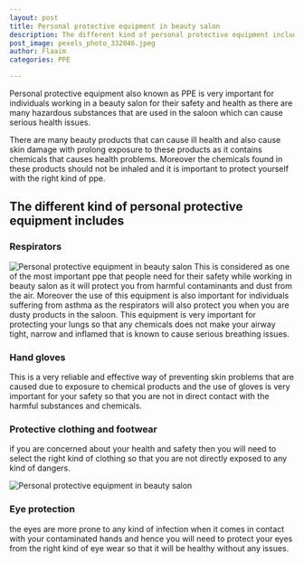 ```yaml
---
layout: post
title: Personal protective equipment in beauty salon
description: The different kind of personal protective equipment includes: Respirators, Hand gloves, Protective clothing and footwear
post_image: pexels_photo_332046.jpeg
author: Flaaim
categories: PPE

---
```

Personal protective equipment also known as PPE is very important for individuals working in a beauty salon for their safety and health as there are many hazardous substances that are used in the saloon which can cause serious health issues. 

There are many beauty products that can cause ill health and also cause skin damage with prolong exposure to these products as it contains chemicals that causes health problems. Moreover the chemicals found in these products should not be inhaled and it is important to protect yourself with the right kind of ppe.

## The different kind of personal protective equipment includes

### Respirators
![Personal protective equipment in beauty salon](https://safetyworkblog.com/assets/pexels_photo_332046.jpeg)
This is considered as one of the most important ppe that people need for their safety while working in beauty salon as it will protect you from harmful contaminants and dust from the air. Moreover the use of this equipment is also important for individuals suffering from asthma as the respirators will also protect you when you are dusty products in the saloon. This equipment is very important for protecting your lungs so that any chemicals does not make your airway tight, narrow and inflamed that is known to cause serious breathing issues. 

### Hand gloves

This is a very reliable and effective way of preventing skin problems that are caused due to exposure to chemical products and the use of gloves is very important for your safety so that you are not in direct contact with the harmful substances and chemicals. 

### Protective clothing and footwear

if you are concerned about your health and safety then you will need to select the right kind of clothing so that you are not directly exposed to any kind of dangers. 

![Personal protective equipment in beauty salon](https://safetyworkblog.com/assets/pexels_photo_3738377.jpeg)
### Eye protection

the eyes are more prone to any kind of infection when it comes in contact with your contaminated hands and hence you will need to protect your eyes from the right kind of eye wear so that it will be healthy without any issues. 
